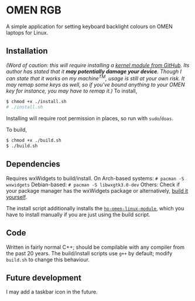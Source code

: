 # OMEN RGB

A simple application for setting keyboard backlight colours on OMEN laptops for Linux.

## Installation
*(Word of caution: this will require installing a [kernel module from GitHub]((https://github.com/pelrun/hp-omen-linux-module)). Its author has stated that it **may potentially damage your device**. Though I can state that it works on my machine<sup>TM</sup>, usage is still at your own risk. It may remap some keys as well, so if you've bound anything to your OMEN key for instance, you may have to remap it.)*
To install,
```sh
$ chmod +x ./install.sh
# ./install.sh
```
Installing will require root permission in places, so run with `sudo`/`doas`.

To build, 
```sh
$ chmod +x ./build.sh
$ ./build.sh
```

## Dependencies
Requires wxWidgets to build/install.
On Arch-based systems: 
`# pacman -S wxwidgets`
Debian-based:
`# pacman -S libwxgtk3.0-dev`
Others: Check if your package manager has the wxWidgets package or alternatively, [build it yourself](https://github.com/wxWidgets/wxWidgets).

The install script additionally installs the [`hp-omen-linux-module`](https://github.com/pelrun/hp-omen-linux-module), which you have to install manually if you are just using the build script. 

## Code
Written in fairly normal C++; should be compilable with any compiler from the past 20 years. 
The build/install scripts use `g++` by default; modify `build.sh` to change this behaviour.

## Future development
I may add a taskbar icon in the future.
